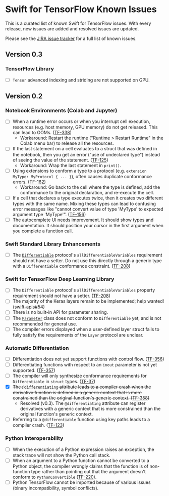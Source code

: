 # Swift for TensorFlow Known Issues

This is a curated list of known Swift for TensorFlow issues. With every release,
new issues are added and resolved issues are updated.

Please see the [JIRA issue tracker](https://bugs.swift.org/projects/TF/issues)
for a full list of known issues.

## Version 0.3

### TensorFlow Library

* [ ] `Tensor` advanced indexing and striding are not supported on GPU.

## Version 0.2

### Notebook Environments (Colab and Jupyter)

* [ ] When a runtime error occurs or when you interrupt cell execution,
      resources (e.g. host memory, GPU memory) do not get released. This can
      lead to OOMs. ([TF-338](https://bugs.swift.org/browse/TF-338))
  * Workaround: Restart the runtime ("Runtime > Restart Runtime" in the Colab
    menu bar) to release all the resources.
* [ ] If the last statement on a cell evaluates to a struct that was defined in
      the notebook, then you get an error ("use of undeclared type") instead of
      seeing the value of the statement.
      ([TF-125](https://bugs.swift.org/browse/TF-125))
  * Workaround: Wrap the last statement in `print()`.
* [ ] Using extensions to conform a type to a protocol (e.g. `extension MyType:
      MyProtocol { ... }`), often causes duplicate conformance errors.
      ([TF-162](https://bugs.swift.org/browse/TF-162))
  * Workaround: Go back to the cell where the type is defined, add the
    conformance to the original declaration, and re-execute the cell.
* [ ] If a cell that declares a type executes twice, then it creates two
      different types with the same name. Mixing these types can lead to
      confusing error messages like "cannot convert value of type 'MyType' to
      expected argument type 'MyType'".
      ([TF-156](https://bugs.swift.org/browse/TF-156))
* [ ] The autocomplete UI needs improvement. It should show types and
      documentation. It should position your cursor in the first argument when
      you complete a function call.

### Swift Standard Library Enhancements

* [ ] The
      [`Differentiable`](https://www.tensorflow.org/swift/api_docs/Protocols/Differentiable)
      protocol's `allDifferentiableVariables` requirement should not have a
      setter. Do not use this directly through a generic type with a
      `Differentiable` conformance constraint.
      ([TF-208](https://bugs.swift.org/browse/TF-208))

### Swift for TensorFlow Deep Learning Library

* [ ] The `Differentiable` protocol's `allDifferentiableVariables` property
      requirement should not have a setter.
      ([TF-208](https://bugs.swift.org/browse/TF-208))
* [ ] The majority of the Keras layers remain to be implemented; help wanted!
      ([swift-apis#54](https://github.com/tensorflow/swift-apis/issues/54))
* [ ] There is no built-in API for parameter sharing.
* [ ] The
      [`Parameter`](https://www.tensorflow.org/swift/api_docs/Classes/Parameter)
      class does not conform to `Differentiable` yet, and is not recommended for
      general use.
* [ ] The compiler errors displayed when a user-defined layer struct fails to
      fully satisfy the requirements of the `Layer` protocol are unclear.

### Automatic Differentiation

* [ ] Differentiation does not yet support functions with control flow.
      ([TF-356](https://bugs.swift.org/browse/TF-356))
* [ ] Differentiating functions with respect to an `inout` parameter is not yet
      supported. ([TF-357](https://bugs.swift.org/browse/TF-357))
* [ ] The compiler will only synthesize conformance requirements for
      `Differentiable` in `struct` types.
      ([TF-37](https://bugs.swift.org/browse/TF-37))
* [x] ~~The `@differentiating` attribute leads to a compiler crash when the
      derivative function is defined in a generic context that is more
      constrained than the original function's generic context.
      ([TF-358](https://bugs.swift.org/browse/TF-358))~~
  * Resolved (v0.3). The `@differentiating` attribute can register derivatives
    with a generic context that is more constrained than the original function's
    generic context.
* [ ] Referring to a `@differentiable` function using key paths leads to a
      compiler crash. ([TF-123](https://bugs.swift.org/browse/TF-123))

### Python Interoperability

* [ ] When the execution of a Python expression raises an exception, the stack
      trace will not show the Python call stack.
* [ ] When an argument to a Python function cannot be converted to a Python
      object, the compiler wrongly claims that the function is of non-function
      type rather than pointing out that the argument doesn't conform to
      `PythonConvertible` ([TF-220](https://bugs.swift.org/browse/TF-220)).
* [ ] Python TensorFlow cannot be imported because of various issues (binary
      incompatibility, symbol conflicts).
